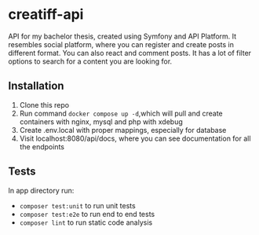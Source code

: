 # creatiff-api
API for my bachelor thesis, created using Symfony and API Platform. It resembles social platform, where you can register 
and create posts in different format. You can also react and comment posts. It has a lot of filter options to search for a content you are looking for.

## Installation
1. Clone this repo
2. Run command `docker compose up -d`,which will pull and create containers with nginx, mysql and php with xdebug  
3. Create .env.local with proper mappings, especially for database 
4. Visit localhost:8080/api/docs, where you can see documentation for all the endpoints

## Tests
In app directory run:
* `composer test:unit` to run unit tests
* `composer test:e2e` to run end to end tests
* `composer lint` to run static code analysis 

